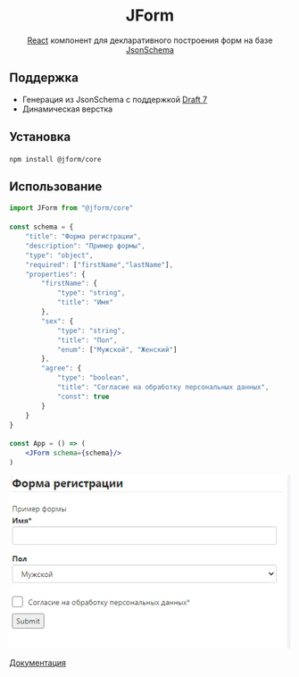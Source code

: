 <h1 align="center">JForm</h1> 

 <p align="center">
   <a href="http://facebook.github.io/react/">React</a>
            компонент для декларативного построения форм на базе
            <a href="http://json-schema.org/">JsonSchema</a>
</p>

## Поддержка
<p>
        <ul>
            <li>Генерация из JsonSchema с поддержкой <a href="https://json-schema.org/draft-07/json-schema-release-notes.html">Draft 7</a></li>
            <li>Динамическая верстка</li>
        </ul>
</p>

## Установка

```npm install @jform/core```

## Использование   


```jsx
import JForm from "@jform/core"

const schema = {
    "title": "Форма регистрации",
    "description": "Пример формы",
    "type": "object",
    "required": ["firstName","lastName"],
    "properties": {
        "firstName": {
            "type": "string",
            "title": "Имя"
        },
        "sex": {
            "type": "string",
            "title": "Пол",
            "enum": ["Мужской", "Женский"]
        },
        "agree": {
            "type": "boolean",
            "title": "Согласие на обработку персональных данных",
            "const": true
        }
    }
}

const App = () => (
    <JForm schema={schema}/>
)
```

[![](./assets/demo.jpg)](https://denby1726.github.io/jform)

[Документация](https://denby1726.github.io/jform)